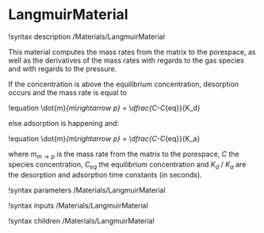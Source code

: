 # LangmuirMaterial

!syntax description /Materials/LangmuirMaterial

This material computes the mass rates from the matrix to the porespace, as well as the derivatives
of the mass rates with regards to the gas species and with regards to the pressure.

If the concentration is above the equilibrium concentration, desorption occurs and the mass rate is
equal to

!equation
\dot{m}_{m\rightarrow p} = \dfrac{C-C_{eq}}{K_d} 

else adsorption is happening and:

!equation
\dot{m}_{m\rightarrow p} = \dfrac{C-C_{eq}}{K_a} 

where $m_{m\rightarrow p}$ is the mass rate from the matrix to the porespace, $C$ the species concentration, $C_{eq}$ the
equilibrium concentration and $K_d$ / $K_a$ are the desorption and adsorption time constants (in seconds).

!syntax parameters /Materials/LangmuirMaterial

!syntax inputs /Materials/LangmuirMaterial

!syntax children /Materials/LangmuirMaterial
